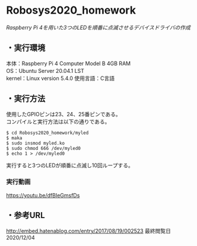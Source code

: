 # Robosys2020_homework
*Raspberry Pi 4を用いた3つのLEDを順番に点滅させるデバイスドライバの作成*  
## ・実行環境  
本体：Raspberry Pi 4 Computer Model B 4GB RAM  
OS：Ubuntu Server 20.04.1 LST  
kernel：Linux version   5.4.0
使用言語：C言語  
## ・実行方法
使用したGPIOピンは23、24、25番ピンである。  
コンパイルと実行方法は以下の通りである。
```
$ cd Robosys2020_homework/myled  
$ maka  
$ sudo insmod myled.ko  
$ sudo chmod 666 /dev/myled0  
$ echo 1 > /dev/myled0  
```
実行すると3つのLEDが順番に点滅し10回ループする。　　
### 実行動画
https://youtu.be/dfBIeGmsfDs
## ・参考URL  
http://embed.hatenablog.com/entry/2017/08/19/002523 
最終閲覧日　2020/12/04

